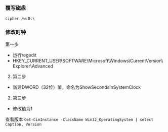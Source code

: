 ### 覆写磁盘
`cipher /w:D:\`

### 修改时钟
第一步
- 运行regedit
- HKEY_CURRENT_USER\SOFTWARE\Microsoft\Windows\CurrentVersion\Explorer\Advanced

2. 第二步
- 新建DWORD（32位）值，命名为ShowSecondsInSystemClock

3. 第三步
- 修改值为1


查看版本
`Get-CimInstance -ClassName Win32_OperatingSystem | select Caption, Version`